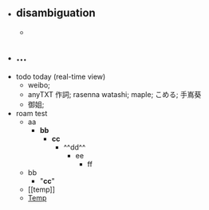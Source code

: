 - disambiguation
    - 
    - 
- ...
    - 
- todo today (real-time view)
    - weibo; 
    - anyTXT 作詞; rasenna watashi; maple; こめる; 手嶌葵
    - 御姐; 
- roam test
    - aa
        - **bb**
            - __cc__
                - ^^dd^^
                    - ee
                        - ff
    - bb
        - "__cc__"
    - [[temp]]
    - [Temp]([[temp]])
